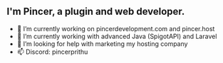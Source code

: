 ## I'm Pincer, a plugin and web developer.

- 🔭 I’m currently working on pincerdevelopment.com and pincer.host
- 🌱 I’m currently working with advanced Java (SpigotAPI) and Laravel
- 🤔 I’m looking for help with marketing my hosting company
- 📫 Discord: pincerprithu


